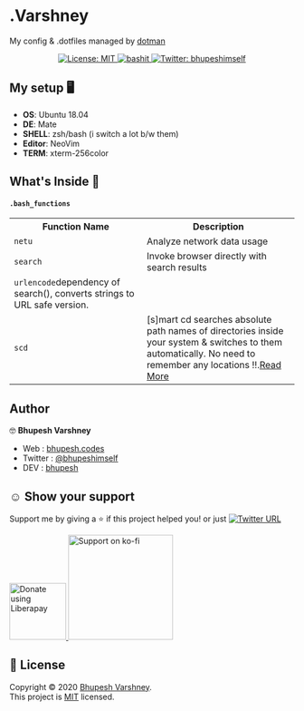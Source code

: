# .Varshney

My config &amp; .dotfiles managed by [dotman](https://github.com/Bhupesh-V/dotman)

<p align="center">
  <a href="https://github.com/Bhupesh-V/.Varshney/blob/master/LICENSE">
    <img alt="License: MIT" src="https://img.shields.io/github/license/Bhupesh-V/.Varshney" />
  </a>
  <a href="https://github.com/ellerbrock/open-source-badges">
    <img alt="bashit" src="https://badges.frapsoft.com/bash/v1/bash.png?v=103">
  </a>
  <a href="https://twitter.com/bhupeshimself">
    <img alt="Twitter: bhupeshimself" src="https://img.shields.io/twitter/follow/bhupeshimself.svg?style=social" target="_blank" />
  </a>
</p>


## My setup 🖥

- **OS**: Ubuntu 18.04
- **DE**: Mate
- **SHELL**: zsh/bash (i switch a lot b/w them)
- **Editor**: NeoVim
- **TERM**: xterm-256color

## What's Inside 👀

#### `.bash_functions`

<table>
	<tr>
		<th>Function Name</th>
		<th>Description</th>
	</tr>
	<tr>
		<td><code>netu</code></td>
		<td>Analyze network data usage </td>
	</tr>
	<tr>
		<td><code>search</code></td>
		<td>Invoke browser directly with search results</td>
	</tr>
	<tr>
		<td><code>urlencode</code>dependency of search(), converts strings to URL safe version.</td>
	</tr>
	<tr>
		<td><code>scd</code></td>
		<td>[s]mart cd searches absolute path names of directories inside your system & switches to them automatically. No need to remember any locations !!.<a href="https://bhupesh-v.github.io/creating-a-smart-alternative-to-cd/">Read More</a></td>
	</tr>
</table>


## Author

🤓 **Bhupesh Varshney**

- Web : [bhupesh.codes](https://bhupesh-v.github.io)
- Twitter : [@bhupeshimself](https://twitter.com/bhupeshimself)
- DEV : [bhupesh](https://dev.to/bhupesh)


## ☺️ Show your support

Support me by giving a ⭐️ if this project helped you! or just [![Twitter URL](https://img.shields.io/twitter/url?style=social&url=https%3A%2F%2Fgithub.com%2FBhupesh-V%2F.Varshney%2F)](https://twitter.com/intent/tweet?url=https://github.com/Bhupesh-V/.Varshney&text=.Varshney%20via%20@bhupeshimself)

<a href="https://liberapay.com/bhupesh/donate">
  <img title="librepay/bhupesh" alt="Donate using Liberapay" src="https://liberapay.com/assets/widgets/donate.svg" width="100">
</a>
<a href="https://ko-fi.com/bhupesh">
  <img title="ko-fi/bhupesh" alt="Support on ko-fi" src="https://user-images.githubusercontent.com/34342551/88784787-12507980-d1ae-11ea-82fe-f55753340168.png" width="185">
</a>


## 📝 License

Copyright © 2020 [Bhupesh Varshney](https://github.com/Bhupesh-V).<br />
This project is [MIT](https://github.com/Bhupesh-V/.Varshney/blob/master/LICENSE) licensed.
